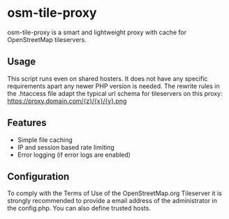 # osm-tile-proxy
osm-tile-proxy is a smart and lightweight proxy with cache for OpenStreetMap tileservers.

## Usage
This script runs even on shared hosters. It does not have any specific requirements apart any newer PHP version is needed. The rewrite rules in the .htaccess file adapt the typical url schema for tileservers on this proxy: https://proxy.domain.com/{z}/{x}/{y}.png

## Features
- Simple file caching
- IP and session based rate limiting
- Error logging (if error logs are enabled)

## Configuration

To comply with the Terms of Use of the OpenStreetMap.org Tileserver it is strongly recommended to provide a email address of the administrator in the config.php. You can also define trusted hosts.
